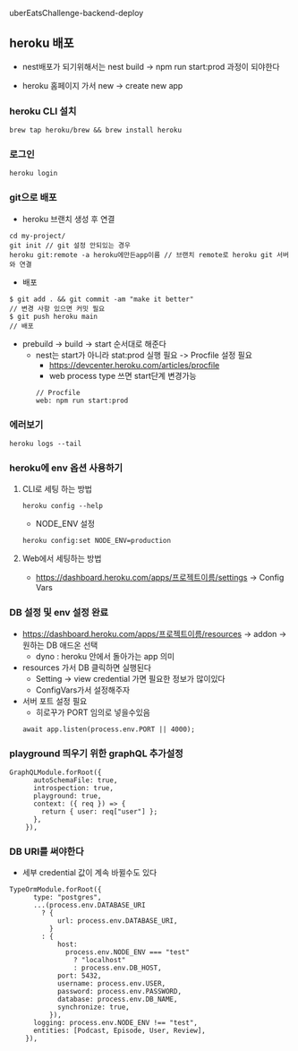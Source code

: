 uberEatsChallenge-backend-deploy

## heroku 배포

- nest배포가 되기위해서는 nest build -> npm run start:prod 과정이 되야한다

- heroku 홈페이지 가서 new -> create new app

### heroku CLI 설치

```
brew tap heroku/brew && brew install heroku
```

### 로그인

```
heroku login
```

### git으로 배포

- heroku 브랜치 생성 후 연결

```
cd my-project/
git init // git 설정 안되있는 경우
heroku git:remote -a heroku에만든app이름 // 브랜치 remote로 heroku git 서버와 연결
```

- 배포

```
$ git add . && git commit -am "make it better"
// 변경 사항 있으면 커밋 필요
$ git push heroku main
// 배포
```

- prebuild -> build -> start 순서대로 해준다
  - nest는 start가 아니라 stat:prod 실행 필요 -> Procfile 설정 필요
    - https://devcenter.heroku.com/articles/procfile
    - web process type 쓰면 start단계 변경가능
    ```
    // Procfile
    web: npm run start:prod
    ```

### 에러보기

```
heroku logs --tail
```

### heroku에 env 옵션 사용하기

1. CLI로 세팅 하는 방법

   ```
   heroku config --help
   ```

   - NODE_ENV 설정

   ```
   heroku config:set NODE_ENV=production
   ```

2. Web에서 세팅하는 방법
   - https://dashboard.heroku.com/apps/프로젝트이름/settings -> Config Vars

### DB 설정 및 env 설정 완료

- https://dashboard.heroku.com/apps/프로젝트이름/resources -> addon -> 원하는 DB 애드온 선택
  - dyno : heroku 안에서 돌아가는 app 의미
- resources 가서 DB 클릭하면 실행된다
  - Setting -> view credential 가면 필요한 정보가 많이있다
  - ConfigVars가서 설정해주자
- 서버 포트 설정 필요
  - 히로꾸가 PORT 임의로 넣을수있음
  ```
  await app.listen(process.env.PORT || 4000);
  ```

### playground 띄우기 위한 graphQL 추가설정

```
GraphQLModule.forRoot({
      autoSchemaFile: true,
      introspection: true,
      playground: true,
      context: ({ req }) => {
        return { user: req["user"] };
      },
    }),
```

### DB URI를 써야한다

- 세부 credential 값이 계속 바뀔수도 있다

```
TypeOrmModule.forRoot({
      type: "postgres",
      ...(process.env.DATABASE_URI
        ? {
            url: process.env.DATABASE_URI,
          }
        : {
            host:
              process.env.NODE_ENV === "test"
                ? "localhost"
                : process.env.DB_HOST,
            port: 5432,
            username: process.env.USER,
            password: process.env.PASSWORD,
            database: process.env.DB_NAME,
            synchronize: true,
          }),
      logging: process.env.NODE_ENV !== "test",
      entities: [Podcast, Episode, User, Review],
    }),
```
